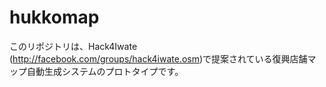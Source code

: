 hukkomap
========
このリポジトリは、Hack4Iwate (http://facebook.com/groups/hack4iwate.osm)で提案されている復興店舗マップ自動生成システムのプロトタイプです。

